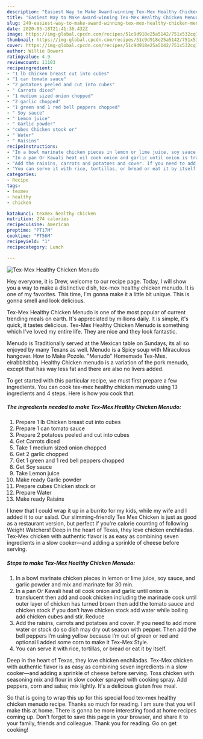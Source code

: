 ```yaml
---
description: "Easiest Way to Make Award-winning Tex-Mex Healthy Chicken Menudo"
title: "Easiest Way to Make Award-winning Tex-Mex Healthy Chicken Menudo"
slug: 249-easiest-way-to-make-award-winning-tex-mex-healthy-chicken-menudo
date: 2020-05-18T21:41:36.432Z
image: https://img-global.cpcdn.com/recipes/51c9d918e25a5142/751x532cq70/tex-mex-healthy-chicken-menudo-recipe-main-photo.jpg
thumbnail: https://img-global.cpcdn.com/recipes/51c9d918e25a5142/751x532cq70/tex-mex-healthy-chicken-menudo-recipe-main-photo.jpg
cover: https://img-global.cpcdn.com/recipes/51c9d918e25a5142/751x532cq70/tex-mex-healthy-chicken-menudo-recipe-main-photo.jpg
author: Willie Bowers
ratingvalue: 4.9
reviewcount: 11103
recipeingredient:
- "1 lb Chicken breast cut into cubes"
- "1 can tomato sauce"
- "2 potatoes peeled and cut into cubes"
- " Carrots diced"
- "1 medium sized onion chopped"
- "2 garlic chopped"
- "1 green and 1 red bell peppers chopped"
- " Soy sauce"
- " Lemon juice"
- " Garlic powder"
- "cubes Chicken stock or"
- " Water"
- " Raisins"
recipeinstructions:
- "In a bowl marinate chicken pieces in lemon or lime juice, soy sauce, and garlic powder and mix and marinate for 30 min."
- "In a pan Or Kawali heat oil cook onion and garlic until onion is translucent then add and cook chicken including the marinade cook until outer layer of chicken has turned brown then add the tomato sauce and chicken stock if you don’t have chicken stock add water while boiling add chicken cubes and stir. Reduce"
- "Add the raisins, carrots and potatoes and cover. If you need to add more water or stock do so dish may dry out season with pepper. Then add the bell peppers I’m using yellow because I’m out of green or red and optional I added some corn to make it Tex-Mex Style."
- "You can serve it with rice, tortillas, or bread or eat it by itself."
categories:
- Recipe
tags:
- texmex
- healthy
- chicken

katakunci: texmex healthy chicken 
nutrition: 274 calories
recipecuisine: American
preptime: "PT17M"
cooktime: "PT56M"
recipeyield: "1"
recipecategory: Lunch

---
```



![Tex-Mex Healthy Chicken Menudo](https://img-global.cpcdn.com/recipes/51c9d918e25a5142/751x532cq70/tex-mex-healthy-chicken-menudo-recipe-main-photo.jpg)

Hey everyone, it is Drew, welcome to our recipe page. Today, I will show you a way to make a distinctive dish, tex-mex healthy chicken menudo. It is one of my favorites. This time, I'm gonna make it a little bit unique. This is gonna smell and look delicious.

Tex-Mex Healthy Chicken Menudo is one of the most popular of current trending meals on earth. It's appreciated by millions daily. It is simple, it's quick, it tastes delicious. Tex-Mex Healthy Chicken Menudo is something which I've loved my entire life. They are nice and they look fantastic.

Menudo is Traditionally served at the Mexican table on Sundays, its all so enjoyed by many Texans as well. Menudo is a Spicy soup with Miraculous hangover. How to Make Pozole. &#34;Menudo&#34; Homemade Tex-Mex. elrabbitsbbq. Healthy Chicken menudo is a variation of the pork menudo, except that has way less fat and there are also no livers added.


To get started with this particular recipe, we must first prepare a few ingredients. You can cook tex-mex healthy chicken menudo using 13 ingredients and 4 steps. Here is how you cook that.

<!--inarticleads1-->

##### The ingredients needed to make Tex-Mex Healthy Chicken Menudo:

1. Prepare 1 lb Chicken breast cut into cubes
1. Prepare 1 can tomato sauce
1. Prepare 2 potatoes peeled and cut into cubes
1. Get  Carrots diced
1. Take 1 medium sized onion chopped
1. Get 2 garlic chopped
1. Get 1 green and 1 red bell peppers chopped
1. Get  Soy sauce
1. Take  Lemon juice
1. Make ready  Garlic powder
1. Prepare cubes Chicken stock or
1. Prepare  Water
1. Make ready  Raisins


I knew that I could wrap it up in a burrito for my kids, while my wife and I added it to our salad. Our slimming-friendly Tex Mex Chicken is just as good as a restaurant version, but perfect if you&#39;re calorie counting of following Weight Watchers! Deep in the heart of Texas, they love chicken enchiladas. Tex-Mex chicken with authentic flavor is as easy as combining seven ingredients in a slow cooker—and adding a sprinkle of cheese before serving. 

<!--inarticleads2-->

##### Steps to make Tex-Mex Healthy Chicken Menudo:

1. In a bowl marinate chicken pieces in lemon or lime juice, soy sauce, and garlic powder and mix and marinate for 30 min.
1. In a pan Or Kawali heat oil cook onion and garlic until onion is translucent then add and cook chicken including the marinade cook until outer layer of chicken has turned brown then add the tomato sauce and chicken stock if you don’t have chicken stock add water while boiling add chicken cubes and stir. Reduce
1. Add the raisins, carrots and potatoes and cover. If you need to add more water or stock do so dish may dry out season with pepper. Then add the bell peppers I’m using yellow because I’m out of green or red and optional I added some corn to make it Tex-Mex Style.
1. You can serve it with rice, tortillas, or bread or eat it by itself.


Deep in the heart of Texas, they love chicken enchiladas. Tex-Mex chicken with authentic flavor is as easy as combining seven ingredients in a slow cooker—and adding a sprinkle of cheese before serving. Toss chicken with seasoning mix and flour in slow cooker sprayed with cooking spray. Add peppers, corn and salsa; mix lightly. It&#39;s a delicious gluten free meal. 

So that is going to wrap this up for this special food tex-mex healthy chicken menudo recipe. Thanks so much for reading. I am sure that you will make this at home. There is gonna be more interesting food at home recipes coming up. Don't forget to save this page in your browser, and share it to your family, friends and colleague. Thank you for reading. Go on get cooking!
